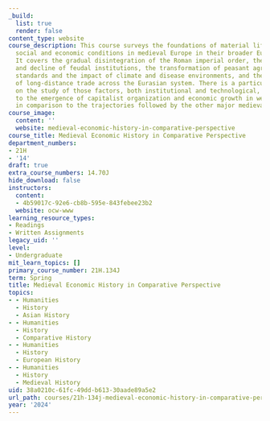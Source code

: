 ```yaml
---
_build:
  list: true
  render: false
content_type: website
course_description: This course surveys the foundations of material life and changing
  social and economic conditions in medieval Europe in their broader Eurasian context.
  It covers the gradual disintegration of the Roman imperial order, the emergence
  and decline of feudal institutions, the transformation of peasant agriculture, living
  standards and the impact of climate and disease environments, and the ebb and flow
  of long-distance trade across the Eurasian system. There is a particular emphasis
  on the study of those factors, both institutional and technological, which contributed
  to the emergence of capitalist organization and economic growth in western Europe
  in comparison to the trajectories followed by the other major medieval economies.
course_image:
  content: ''
  website: medieval-economic-history-in-comparative-perspective
course_title: Medieval Economic History in Comparative Perspective
department_numbers:
- 21H
- '14'
draft: true
extra_course_numbers: 14.70J
hide_download: false
instructors:
  content:
  - 4b59017c-92e6-cb8b-595e-843febee23b2
  website: ocw-www
learning_resource_types:
- Readings
- Written Assignments
legacy_uid: ''
level:
- Undergraduate
mit_learn_topics: []
primary_course_number: 21H.134J
term: Spring
title: Medieval Economic History in Comparative Perspective
topics:
- - Humanities
  - History
  - Asian History
- - Humanities
  - History
  - Comparative History
- - Humanities
  - History
  - European History
- - Humanities
  - History
  - Medieval History
uid: 38a0210c-61fc-49dd-b613-30aade89a5e2
url_path: courses/21h-134j-medieval-economic-history-in-comparative-perspective-spring-2024
year: '2024'
---
```

